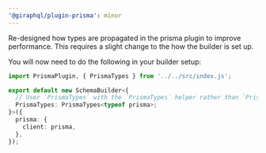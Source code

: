 ```yaml
---
'@giraphql/plugin-prisma': minor
---
```


Re-designed how types are propagated in the prisma plugin to improve performance. This requires a
slight change to the how the builder is set up.

You will now need to do the following in your builder setup:

```ts
import PrismaPlugin, { PrismaTypes } from '../../src/index.js';

export default new SchemaBuilder<{
  // User `PrismaTypes` with the `PrismaTypes` helper rather than `PrismaClient`
  PrismaTypes: PrismaTypes<typeof prisma>;
}>({
  prisma: {
    client: prisma,
  },
});

```

